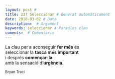 ```yaml
---
layout: post #
title: 237 Seleccionar # Generat automàticament
date: 2018-03-02 # Data
description:  # Argument
keywords: seleccionar # Paraules clau
coments:  # Comentaris
---
```


La clau per a aconseguir **fer més** és <br />
seleccionar la **tasca més important** <br />
i després **començar-la** <br />
amb la sensació d’**urgència**. <br />

<small>Bryan Traci</small>
